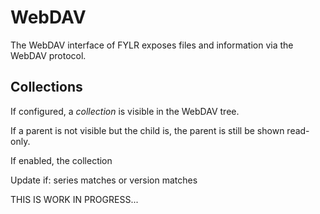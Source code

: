 # WebDAV

The WebDAV interface of FYLR exposes files and information via the WebDAV protocol.

## Collections

If configured, a *collection* is visible in the WebDAV tree.

If a parent is not visible but the child is, the parent is still be shown read-only.

If enabled, the collection 

Update if: series matches or version matches 


THIS IS WORK IN PROGRESS...

